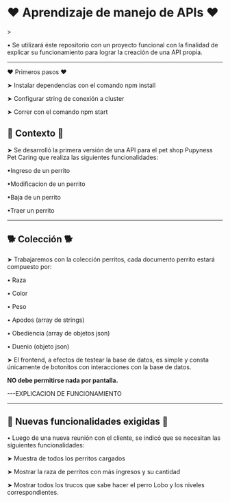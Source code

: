 <h1>❤ Aprendizaje de manejo de APIs ❤</h1>>
<p>• Se utilizará éste repositorio con un proyecto funcional con la finalidad de explicar su funcionamiento para lograr la creación de una API propia.</p>
<hr
<h2> ❤ Primeros pasos ❤</h2>
<p>➤ Instalar dependencias con el comando npm install</p>
<p>➤ Configurar string de conexión a cluster</p>
<p>➤ Correr con el comando npm start</p>
<h2>🦴 Contexto 🦴</h2>
<p>➤ Se desarrolló la primera versión de una API para el pet shop Pupyness Pet Caring que realiza las siguientes funcionalidades:</p>
<p>•Ingreso de un perrito</p>
<p>•Modificacion de un perrito</p>
<p>•Baja de un perrito</p>
<p>•Traer un perrito</p>
<hr>
<h2>🐕 Colección 🐕</h2>
<p>➤ Trabajaremos con la colección perritos, cada documento perrito estará compuesto por: </p>
<p>• Raza</p>
<p>• Color</p>
<p>• Peso</p>
<p>• Apodos (array de strings)</p>
<p>• Obediencia (array de objetos json)</p>
<p>• Duenio (objeto json)</p>
<p>➤ El frontend, a efectos de testear la base de datos, es simple y consta únicamente de botonitos con interacciones con la base de datos.</p>
<p><b>NO debe permitirse nada por pantalla.</b></p
<hr>

---EXPLICACION DE FUNCIONAMIENTO

<hr>
<h2>🐩 Nuevas funcionalidades exigidas 🐩</h2>
<p>• Luego de una nueva reunión con el cliente, se indicó que se necesitan las siguientes funcionalidades:</p>
<p>➤ Muestra de todos los perritos cargados</p>
<p>➤ Mostrar la raza de perritos con más ingresos y su cantidad </p>
<p>➤ Mostrar todos los trucos que sabe hacer el perro Lobo y los niveles correspondientes.</p>
